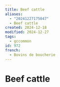 ```yaml
---
title: Beef cattle
aliases:
  - "20241227175047"
  - Beef cattle
created: 2024-12-18
modified: 2024-12-27
tags:
  - gccommon
id: 972
french:
  - Bovins de boucherie
---
```

# Beef cattle
